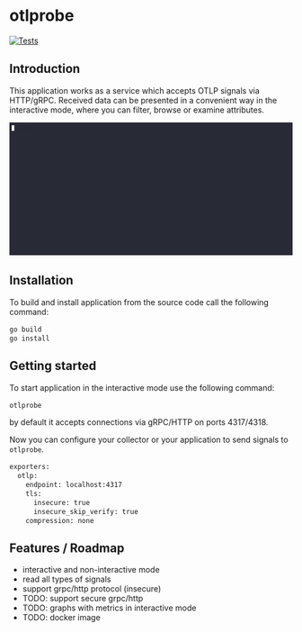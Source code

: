 # otlprobe

[![Tests](https://github.com/tomplus/otlprobe/actions/workflows/go.yml/badge.svg)](https://github.com/tomplus/otlprobe/actions/workflows/go.yml)

## Introduction

This  application works as a service which accepts OTLP signals via HTTP/gRPC.
Received data can be presented in a convenient way in the interactive mode, where you can filter, browse or examine attributes.

![Image](demo.gif)

## Installation

To build and install application from the source code call the following command:

```
go build
go install
```

## Getting started

To start application in the interactive mode use the following command:

```
otlprobe
```

by default it accepts connections via gRPC/HTTP on ports 4317/4318.

Now you can configure your collector or your application to send signals to `otlprobe`.

```
exporters:
  otlp:
    endpoint: localhost:4317
    tls:
      insecure: true
      insecure_skip_verify: true
    compression: none
```

## Features / Roadmap

* interactive and non-interactive mode
* read all types of signals
* support grpc/http protocol (insecure)
* TODO: support secure grpc/http
* TODO: graphs with metrics in interactive mode
* TODO: docker image
